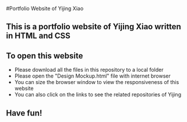 #Portfolio Website of Yijing Xiao

## This is a portfolio website of Yijing Xiao written in HTML and CSS
## To open this website
- Please download all the files in this repository to a local folder
- Please open the "Design Mockup.html" file with internet browser
- You can size the browser window to view the responsiveness of this website
- You can also click on the links to see the related repositories of Yijing

## Have fun!
